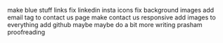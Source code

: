 make blue stuff links
fix linkedin insta icons
fix background images
add email tag to contact us page
make contact us responsive
add images to everything
add github maybe
maybe do a bit more writing
prasham proofreading


